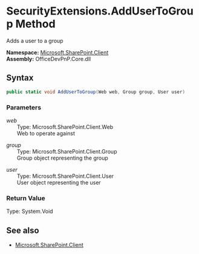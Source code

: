# SecurityExtensions.AddUserToGroup Method  
Adds a user to a group  

**Namespace:** [Microsoft.SharePoint.Client](Microsoft.SharePoint.Client.md)  
**Assembly:** OfficeDevPnP.Core.dll  
## Syntax
```C#
public static void AddUserToGroup(Web web, Group group, User user)
```
### Parameters
*web*  
&emsp;&emsp;Type: Microsoft.SharePoint.Client.Web  
&emsp;&emsp;Web to operate against  
  
*group*  
&emsp;&emsp;Type: Microsoft.SharePoint.Client.Group  
&emsp;&emsp;Group object representing the group  
  
*user*  
&emsp;&emsp;Type: Microsoft.SharePoint.Client.User  
&emsp;&emsp;User object representing the user  
  
### Return Value
Type: System.Void  

## See also
- [Microsoft.SharePoint.Client](Microsoft.SharePoint.Client.md)
